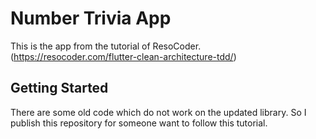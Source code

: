 # Number Trivia App

This is the app from the tutorial of ResoCoder.(https://resocoder.com/flutter-clean-architecture-tdd/)

## Getting Started

There are some old code which do not work on the updated library.
So I publish this repository for someone want to follow this tutorial.
